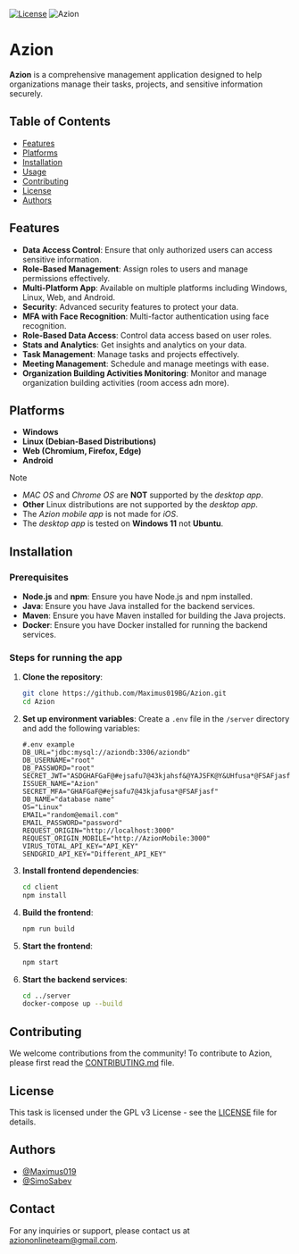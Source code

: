 [![License](https://img.shields.io/badge/License-GPL_v3-teal)](https://github.com/Maximus019BG/Azion/blob/master/LICENSE)
![Azion](https://maximus019bg.github.io/TopVideoGames/Azion.png)

# Azion

**Azion** is a comprehensive management application designed to help organizations manage their tasks, projects, and sensitive information securely.

## Table of Contents
- [Features](#features)
- [Platforms](#platforms)
- [Installation](#installation)
- [Usage](#usage)
- [Contributing](#contributing)
- [License](#license)
- [Authors](#authors)

## Features
- **Data Access Control**: Ensure that only authorized users can access sensitive information.
- **Role-Based Management**: Assign roles to users and manage permissions effectively.
- **Multi-Platform App**: Available on multiple platforms including Windows, Linux, Web, and Android.
- **Security**: Advanced security features to protect your data.
- **MFA with Face Recognition**: Multi-factor authentication using face recognition.
- **Role-Based Data Access**: Control data access based on user roles.
- **Stats and Analytics**: Get insights and analytics on your data.
- **Task Management**: Manage tasks and projects effectively.
- **Meeting Management**: Schedule and manage meetings with ease.
- **Organization Building Activities Monitoring**: Monitor and manage organization building activities (room access adn more).

## Platforms
- **Windows**
- **Linux (Debian-Based Distributions)**
- **Web (Chromium, Firefox, Edge)**
- **Android**

> [!Note] 
> - *MAC OS* and *Chrome OS* are **NOT** supported by the *desktop app*.
> - **Other** Linux distributions are not supported by the *desktop app*.
> - The *Azion mobile app* is not made for *iOS*.
> - The *desktop app* is tested on **Windows 11** not **Ubuntu**.

## Installation
### Prerequisites
- **Node.js** and **npm**: Ensure you have Node.js and npm installed.
- **Java**: Ensure you have Java installed for the backend services.
- **Maven**: Ensure you have Maven installed for building the Java projects.
- **Docker**: Ensure you have Docker installed for running the backend services.

### Steps for running the app
1. **Clone the repository**:
    ```sh
    git clone https://github.com/Maximus019BG/Azion.git
    cd Azion
    ```

2. **Set up environment variables**:
    Create a `.env` file in the `/server` directory and add the following variables:
    ```dotenv
    #.env example
    DB_URL="jdbc:mysql://aziondb:3306/aziondb"
    DB_USERNAME="root"
    DB_PASSWORD="root"
    SECRET_JWT="ASDGHAFGaF@#ejsafu7@43kjahsf&@YAJSFK@Y&UHfusa*@FSAFjasf"
    ISSUER_NAME="Azion"
    SECRET_MFA="GHAFGaF@#ejsafu7@43kjafusa*@FSAFjasf"
    DB_NAME="database name"
    OS="Linux"
    EMAIL="random@email.com"
    EMAIL_PASSWORD="password"
    REQUEST_ORIGIN="http://localhost:3000"
    REQUEST_ORIGIN_MOBILE="http://AzionMobile:3000"
    VIRUS_TOTAL_API_KEY="API_KEY"
    SENDGRID_API_KEY="Different_API_KEY"

    ```

3. **Install frontend dependencies**:
    ```sh
    cd client
    npm install
    ```

4. **Build the frontend**:
    ```sh
    npm run build
    ```
    
5. **Start the frontend**:
    ```sh
    npm start
    ```

6. **Start the backend services**:
    ```sh
    cd ../server
    docker-compose up --build
    ```
    
## Contributing
We welcome contributions from the community! To contribute to Azion, please first read the [CONTRIBUTING.md](https://github.com/Maximus019BG/Azion/blob/dev/CONTRIBUTING.md) file.

## License
This task is licensed under the GPL v3 License - see the [LICENSE](https://github.com/Maximus019BG/Azion/blob/master/LICENSE) file for details.

## Authors
- [@Maximus019](https://github.com/Maximus019BG)
- [@SimoSabev](https://github.com/SimoSabev)

## Contact
For any inquiries or support, please contact us at [aziononlineteam@gmail.com](mailto:aziononlineteam@gmail.com).

